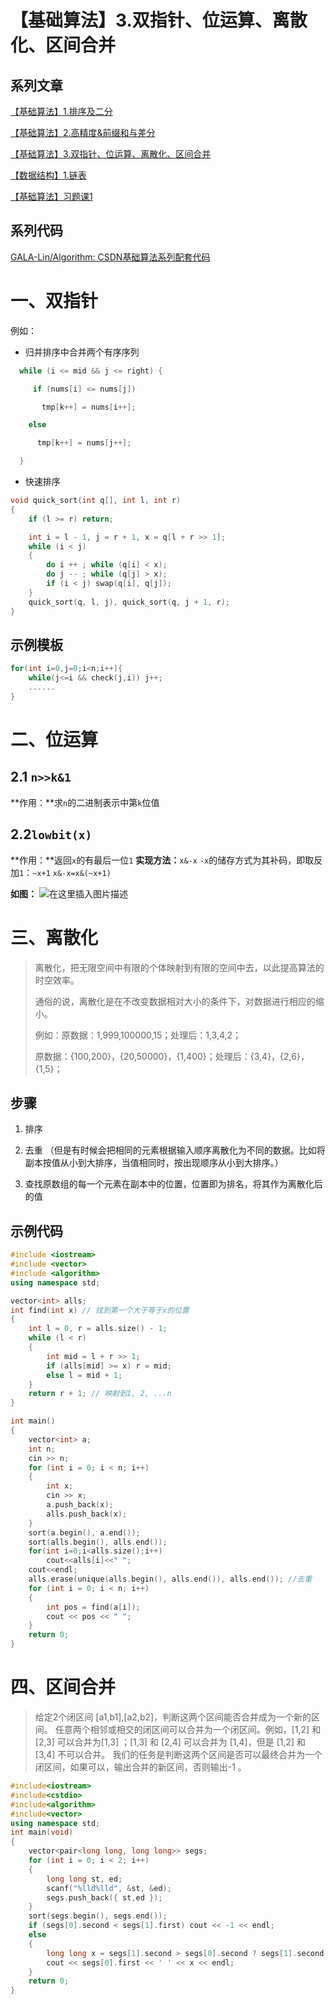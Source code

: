 ﻿---
icon: pen-to-square
date: 2025-04-23
cover: https://free.picui.cn/free/2025/06/15/684eb82931fbc.jpg
category:
- 基础算法学习笔记
tag:
  - 双指针
  - 位运算
  - 离散化
  - 区间合并
---

# 【基础算法】3.双指针、位运算、离散化、区间合并


## 系列文章

[【基础算法】1.排序及二分](https://blog.csdn.net/2302_79000266/article/details/144505896)

[【基础算法】2.高精度&前缀和与差分](https://blog.csdn.net/2302_79000266/article/details/144608856)

[【基础算法】3.双指针、位运算、离散化、区间合并](https://blog.csdn.net/2302_79000266/article/details/144634985)

[【数据结构】1.链表](https://blog.csdn.net/2302_79000266/article/details/144653279)

[【基础算法】习题课1](https://blog.csdn.net/2302_79000266/article/details/145040073?fromshare=blogdetail&sharetype=blogdetail&sharerId=145040073&sharerefer=PC&sharesource=2302_79000266&sharefrom=from_link)

## 系列代码

[GALA-Lin/Algorithm: CSDN基础算法系列配套代码](https://github.com/GALA-Lin/Algorithm)

# 一、双指针

例如：

- 归并排序中合并两个有序序列

```cpp
  while (i <= mid && j <= right) {

     if (nums[i] <= nums[j])

       tmp[k++] = nums[i++];

    else

      tmp[k++] = nums[j++];

  }
```

- 快速排序

```cpp
void quick_sort(int q[], int l, int r)
{
    if (l >= r) return;

    int i = l - 1, j = r + 1, x = q[l + r >> 1];
    while (i < j)
    {
        do i ++ ; while (q[i] < x);
        do j -- ; while (q[j] > x);
        if (i < j) swap(q[i], q[j]);
    }
    quick_sort(q, l, j), quick_sort(q, j + 1, r);
}
```

## 示例模板

```cpp
for(int i=0,j=0;i<n;i++){
    while(j<=i && check(j,i)) j++;
    ......
}
```

# 二、位运算
## 2.1 `n>>k&1`

**作用：**求`n`的二进制表示中第`k`位值

## 2.2`lowbit(x)`

**作用：**返回`x`的有最后一位`1`
**实现方法：**`x&-x`
`-x`的储存方式为其补码，即取反加`1`：`~x+1`
`x&-x=x&(~x+1)`

**如图：**
![在这里插入图片描述](https://i-blog.csdnimg.cn/direct/6ef58928df8940d688851ee02337b3dd.png)

# 三、离散化
> 离散化，把无限空间中有限的个体映射到有限的空间中去，以此提高算法的时空效率。
>
> 通俗的说，离散化是在不改变数据相对大小的条件下，对数据进行相应的缩小。
>
> 例如：原数据：1,999,100000,15；处理后：1,3,4,2；
>
> 原数据：{100,200}，{20,50000}，{1,400}；处理后：{3,4}，{2,6}，{1,5}；

## 步骤

1. 排序

2. 去重
（但是有时候会把相同的元素根据输入顺序离散化为不同的数据。比如将副本按值从小到大排序，当值相同时，按出现顺序从小到大排序。）

3. 查找原数组的每一个元素在副本中的位置，位置即为排名，将其作为离散化后的值

## 示例代码 
```cpp
#include <iostream>
#include <vector>
#include <algorithm>
using namespace std;

vector<int> alls;
int find(int x) // 找到第一个大于等于x的位置
{
    int l = 0, r = alls.size() - 1;
    while (l < r)
    {
        int mid = l + r >> 1;
        if (alls[mid] >= x) r = mid;
        else l = mid + 1;
    }
    return r + 1; // 映射到1, 2, ...n
}

int main()
{
    vector<int> a;
    int n;
    cin >> n;
    for (int i = 0; i < n; i++)
    {
        int x;
        cin >> x;
        a.push_back(x);
        alls.push_back(x);
    }
    sort(a.begin(), a.end());
    sort(alls.begin(), alls.end());
    for(int i=0;i<alls.size();i++)
        cout<<alls[i]<<" ";
    cout<<endl;
    alls.erase(unique(alls.begin(), alls.end()), alls.end()); //去重
    for (int i = 0; i < n; i++)
    {
        int pos = find(a[i]);
        cout << pos << " ";
    }
    return 0;
}
```
# 四、区间合并
>给定2个闭区间 [a1,b1],[a2,b2]，判断这两个区间能否合并成为一个新的区间。
任意两个相邻或相交的闭区间可以合并为一个闭区间。例如，[1,2] 和 [2,3] 可以合并为[1,3] ；[1,3] 和 [2,4] 可以合并为 [1,4]，但是 [1,2] 和 [3,4] 不可以合并。
我们的任务是判断这两个区间是否可以最终合并为一个闭区间，如果可以，输出合并的新区间，否则输出-1 。
```cpp
#include<iostream>
#include<cstdio>
#include<algorithm>
#include<vector>
using namespace std;
int main(void)
{
	vector<pair<long long, long long>> segs;
	for (int i = 0; i < 2; i++)
	{
		long long st, ed;
		scanf("%lld%lld", &st, &ed);
		segs.push_back({ st,ed });
	}
	sort(segs.begin(), segs.end());
	if (segs[0].second < segs[1].first) cout << -1 << endl;
	else
	{
		long long x = segs[1].second > segs[0].second ? segs[1].second : segs[0].second;//把最大的右端点更新一下
		cout << segs[0].first << ' ' << x << endl;
	}
	return 0;
}
```
